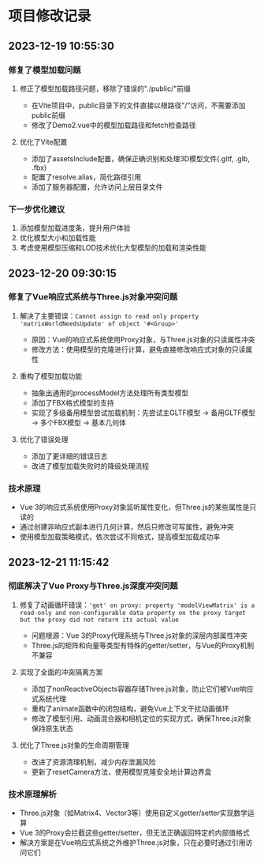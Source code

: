# 项目修改记录

## 2023-12-19 10:55:30
### 修复了模型加载问题
1. 修正了模型加载路径问题，移除了错误的"./public/"前缀
   - 在Vite项目中，public目录下的文件直接以根路径"/"访问，不需要添加public前缀
   - 修改了Demo2.vue中的模型加载路径和fetch检查路径
  
2. 优化了Vite配置
   - 添加了assetsInclude配置，确保正确识别和处理3D模型文件(.gltf, .glb, .fbx)
   - 配置了resolve.alias，简化路径引用
   - 添加了服务器配置，允许访问上层目录文件

### 下一步优化建议
1. 添加模型加载进度条，提升用户体验
2. 优化模型大小和加载性能
3. 考虑使用模型压缩和LOD技术优化大型模型的加载和渲染性能

## 2023-12-20 09:30:15
### 修复了Vue响应式系统与Three.js对象冲突问题
1. 解决了主要错误：`Cannot assign to read only property 'matrixWorldNeedsUpdate' of object '#<Group>'`
   - 原因：Vue的响应式系统使用Proxy对象，与Three.js对象的只读属性冲突
   - 修改方法：使用模型的克隆进行计算，避免直接修改响应式对象的只读属性

2. 重构了模型加载功能
   - 抽象出通用的processModel方法处理所有类型模型
   - 添加了FBX格式模型的支持
   - 实现了多级备用模型尝试加载机制：先尝试主GLTF模型 → 备用GLTF模型 → 多个FBX模型 → 基本几何体

3. 优化了错误处理
   - 添加了更详细的错误日志
   - 改进了模型加载失败时的降级处理流程

### 技术原理
- Vue 3的响应式系统使用Proxy对象监听属性变化，但Three.js的某些属性是只读的
- 通过创建非响应式副本进行几何计算，然后只修改可写属性，避免冲突
- 使用模型加载策略模式，依次尝试不同格式，提高模型加载成功率

## 2023-12-21 11:15:42
### 彻底解决了Vue Proxy与Three.js深度冲突问题
1. 修复了动画循环错误：`'get' on proxy: property 'modelViewMatrix' is a read-only and non-configurable data property on the proxy target but the proxy did not return its actual value`
   - 问题根源：Vue 3的Proxy代理系统与Three.js对象的深层内部属性冲突
   - Three.js的矩阵和向量等类型有特殊的getter/setter，与Vue的Proxy机制不兼容

2. 实现了全面的冲突隔离方案
   - 添加了nonReactiveObjects容器存储Three.js对象，防止它们被Vue响应式系统代理
   - 重构了animate函数中的闭包结构，避免Vue上下文干扰动画循环
   - 修改了模型引用、动画混合器和相机定位的实现方式，确保Three.js对象保持原生状态

3. 优化了Three.js对象的生命周期管理
   - 改进了资源清理机制，减少内存泄漏风险
   - 更新了resetCamera方法，使用模型克隆安全地计算边界盒

### 技术原理解析
- Three.js对象（如Matrix4、Vector3等）使用自定义getter/setter实现数学运算
- Vue 3的Proxy会拦截这些getter/setter，但无法正确返回特定的内部值格式
- 解决方案是在Vue响应式系统之外维护Three.js对象，只在必要时通过引用访问它们 